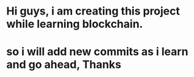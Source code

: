 # Hi guys, i am creating this project while learning blockchain.
# so i will add new commits as i learn and go ahead, Thanks
